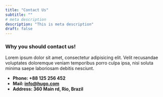 ```yaml
---
title: "Contact Us"
subtitle: ""
# meta description
description: "This is meta description"
draft: false
---
```



### Why you should contact us!
Lorem ipsum dolor sit amet, consectetur adipisicing elit. Velit recusandae voluptates doloremque veniam temporibus porro culpa ipsa, nisi soluta minima saepe laboriosam debitis nesciunt.

* **Phone: +88 125 256 452** 
* **Mail: info@hugo.com**
* **Address: 360 Main rd, Rio, Brazil**